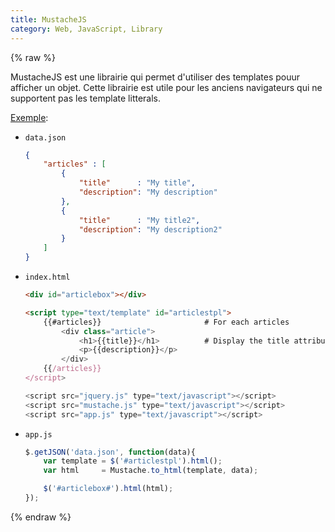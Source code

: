 ```yaml
---
title: MustacheJS
category: Web, JavaScript, Library
---
```


{% raw %}

MustacheJS est une librairie qui permet d'utiliser des templates pouur afficher un objet.
Cette librairie est utile pour les anciens navigateurs qui ne supportent pas les template litterals.

<ins>Exemple</ins>:

* `data.json`

  ``` json
  {
      "articles" : [
          {
              "title"      : "My title",
              "description": "My description"
          },
          {
              "title"      : "My title2",
              "description": "My description2"
          }
      ]
  }
  ```

* `index.html`

  ``` html
  <div id="articlebox"></div>

  <script type="text/template" id="articlestpl">
      {{#articles}}                       # For each articles
          <div class="article">
              <h1>{{title}}</h1>          # Display the title attribute
              <p>{{description}}</p>
          </div>
      {{/articles}}
  </script>

  <script src="jquery.js" type="text/javascript"></script>
  <script src="mustache.js" type="text/javascript"></script>
  <script src="app.js" type="text/javascript"></script>
  ```

* `app.js`

  ``` js
  $.getJSON('data.json', function(data){
      var template = $('#articlestpl').html();
      var html     = Mustache.to_html(template, data);

      $('#articlebox#').html(html);
  });
  ```

{% endraw %}